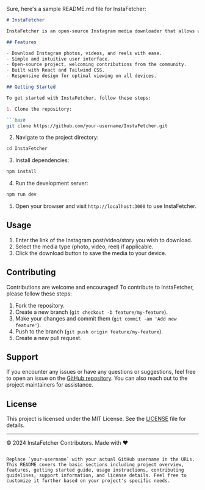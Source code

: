 Sure, here's a sample README.md file for InstaFetcher:

```markdown
# InstaFetcher

InstaFetcher is an open-source Instagram media downloader that allows users to effortlessly download photos, videos, and reels from Instagram. Whether you want to save your favorite content for offline viewing, sharing, or archiving, InstaFetcher has got you covered.

## Features

- Download Instagram photos, videos, and reels with ease.
- Simple and intuitive user interface.
- Open-source project, welcoming contributions from the community.
- Built with React and Tailwind CSS.
- Responsive design for optimal viewing on all devices.

## Getting Started

To get started with InstaFetcher, follow these steps:

1. Clone the repository:

```bash
git clone https://github.com/your-username/InstaFetcher.git
```

2. Navigate to the project directory:

```bash
cd InstaFetcher
```

3. Install dependencies:

```bash
npm install
```

4. Run the development server:

```bash
npm run dev
```

5. Open your browser and visit `http://localhost:3000` to use InstaFetcher.

## Usage

1. Enter the link of the Instagram post/video/story you wish to download.
2. Select the media type (photo, video, reel) if applicable.
3. Click the download button to save the media to your device.

## Contributing

Contributions are welcome and encouraged! To contribute to InstaFetcher, please follow these steps:

1. Fork the repository.
2. Create a new branch (`git checkout -b feature/my-feature`).
3. Make your changes and commit them (`git commit -am 'Add new feature'`).
4. Push to the branch (`git push origin feature/my-feature`).
5. Create a new pull request.

## Support

If you encounter any issues or have any questions or suggestions, feel free to open an issue on the [GitHub repository](https://github.com/your-username/InstaFetcher/issues). You can also reach out to the project maintainers for assistance.

## License

This project is licensed under the MIT License. See the [LICENSE](LICENSE) file for details.

---

© 2024 InstaFetcher Contributors. Made with ❤️
```

Replace `your-username` with your actual GitHub username in the URLs. This README covers the basic sections including project overview, features, getting started guide, usage instructions, contributing guidelines, support information, and license details. Feel free to customize it further based on your project's specific needs.

